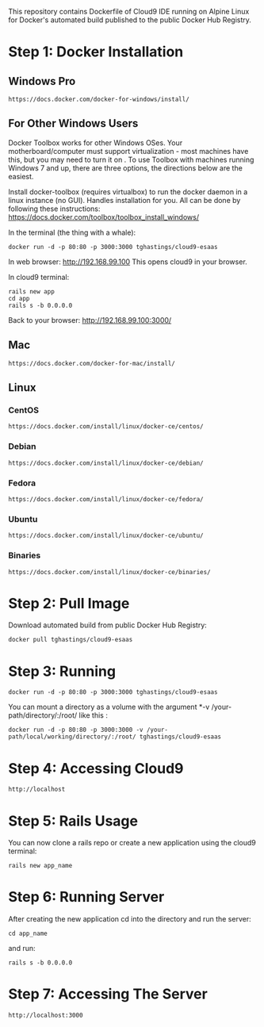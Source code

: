 This repository contains Dockerfile of Cloud9 IDE running on Alpine Linux for Docker's automated build published to the public Docker Hub Registry.

# Step 1: Docker Installation

## Windows Pro

    https://docs.docker.com/docker-for-windows/install/

## For Other Windows Users

Docker Toolbox works for other Windows OSes. Your motherboard/computer must support virtualization - most machines have this, but you may need to turn it on . To use Toolbox with machines running Windows 7 and up, there are three options, the directions below are the easiest.

Install docker-toolbox (requires virtualbox) to run the docker daemon in a linux instance (no GUI). Handles installation for you. All can be done by following these instructions: https://docs.docker.com/toolbox/toolbox_install_windows/

In the terminal (the thing with a whale):

```
docker run -d -p 80:80 -p 3000:3000 tghastings/cloud9-esaas
```

In web browser: http://192.168.99.100 This opens cloud9 in your browser.

In cloud9 terminal:

```
rails new app
cd app
rails s -b 0.0.0.0
```

Back to your browser: http://192.168.99.100:3000/

## Mac

    https://docs.docker.com/docker-for-mac/install/

## Linux

### CentOS

    https://docs.docker.com/install/linux/docker-ce/centos/

### Debian

    https://docs.docker.com/install/linux/docker-ce/debian/

### Fedora

    https://docs.docker.com/install/linux/docker-ce/fedora/

### Ubuntu

    https://docs.docker.com/install/linux/docker-ce/ubuntu/

### Binaries

    https://docs.docker.com/install/linux/docker-ce/binaries/

# Step 2: Pull Image

Download automated build from public Docker Hub Registry:

    docker pull tghastings/cloud9-esaas

# Step 3: Running

    docker run -d -p 80:80 -p 3000:3000 tghastings/cloud9-esaas

You can mount a directory as a volume with the argument \*-v /your-path/directory/:/root/ like this :

    docker run -d -p 80:80 -p 3000:3000 -v /your-path/local/working/directory/:/root/ tghastings/cloud9-esaas

# Step 4: Accessing Cloud9

    http://localhost

# Step 5: Rails Usage

You can now clone a rails repo or create a new application using the cloud9 terminal:

    rails new app_name

# Step 6: Running Server

After creating the new application cd into the directory and run the server:

    cd app_name

and run:

    rails s -b 0.0.0.0

# Step 7: Accessing The Server

    http://localhost:3000
